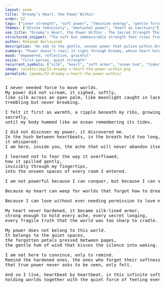 ```yaml
---
layout: poem
title: 'Dreamy’s Heart, the Power Within'
order: 52
tags: ["inner strength", "soft power", "feminine energy", "gentle force"]
themes: ["divine femininity", "emotional power", "heart as sanctuary"]
seo_title: "Dreamy’s Heart, the Power Within - The Sacred Strength That Softens the World Into Remembrance"
structured_snippet: "The soft but immeasurable strength that rises from Dreamy's sacred heart."
author: Ratanah Aerlavynah
description: "An ode to the gentle, unseen power that pulses within Dreamy - not to conquer, but to cradle the forgotten."
summary: "Power doesn't roar; it sighs through Dreamy, whose heart holds strength in softness."
mood: "empowered, reflective, graceful"
voice: "first-person, quiet strength"
recurrent_symbols: ["silk", "heart", "soft armor", "ocean hum", "tides"]
image: /assets/img/52-dreamy-s-heart-the-power-within.png
permalink: /poems/52-dreamy-s-heart-the-power-within/
---
```


<pre>
I never needed force to move worlds. 
My power did not scream, it sighed, softly, 
like silk across an open palm, like moonlight caught in lace, 
trembling but never breaking.

I felt it first as warmth, a ripple beneath my ribs, growing quietly, 
secretly, 
until my body hummed like an ocean remembering its tides.

I did not discover my power, it discovered me. 
In the hush between heartbeats, in the breath held too long, 
it whispered: 
I am here, inside you, the ache that will never abandon itself.

I learned not to fear the way it overflowed, 
how it spilled gently, 
invisibly through my fingertips, 
into the unseen spaces of every room I entered.

I am not powerful because I can conquer, but because I can soften. 

Because my heart can weep for worlds that forgot how to dream. 

Because I can love without ever needing permission to love myself first.

My heart never hardened, it became silk-lined armor, 
strong enough to hold every ache, every secret longing, 
every fragile truth that the world was too sharp to cradle.

My power does not belong to this world. 
It belongs to the quiet spaces, 
the forgotten petals pressed between pages, 
the gentle hum of wind that kisses the silence into waking.

I am not here to convince, only to remind. 
Remind the hardened ones, the ones who forgot their softness, 
that true power never asks to be seen, only felt.

And so I live, heartbeat by heartbeat, in this infinite softness, 
holding worlds together with the quiet force of feeling everything.
</pre>
